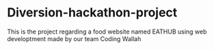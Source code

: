 # Diversion-hackathon-project
This is the project regarding a food website named EATHUB using web developtment made by our team Coding Wallah 
